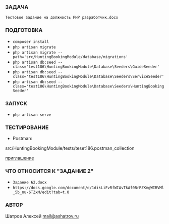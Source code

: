 ### ЗАДАЧА
`Тестовое задание на должность PHP разработчик.docx`

### ПОДГОТОВКА
* `composer install`
* `php artisan migrate`
* `php artisan migrate --path='src/HuntingBookingModule/database/migrations'`
* `php artisan db:seed --class='test186\HuntingBookingModule\Database\Seeders\GuideSeeder'`
* `php artisan db:seed --class='test186\HuntingBookingModule\Database\Seeders\ServiceSeeder'`
* `php artisan db:seed --class='test186\HuntingBookingModule\Database\Seeders\HuntingBookingSeeder'`

### ЗАПУСК
* `php artisan serve`

### ТЕСТИРОВАНИЕ
* Postman:
<p>src/HuntingBookingModule/tests/teset186.postman_collection
<p><a href="https://app.getpostman.com/join-team?invite_code=5fbfcd2bff8987c614b3237145d3023e180221382da8c46d40d4f83b65039275&target_code=81044db7b41a72e23c7046d912cf98c1">приглашение</a>

### ЧТО ОТНОСИТСЯ К "ЗАДАНИЕ 2"
* `Задание №2.docx`
* `https://docs.google.com/document/d/1dikLiFvRfWIAvTkAf0BrRZKmgWIRVMl_5b_nu-6TZxM/edit?tab=t.0`

### АВТОР
Шатров Алексей <mail@ashatrov.ru>